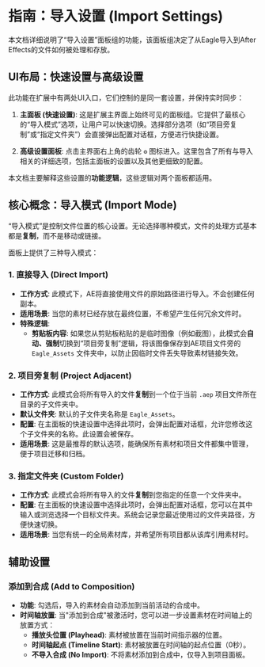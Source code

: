 # 指南：导入设置 (Import Settings)

本文档详细说明了“导入设置”面板组的功能，该面板组决定了从Eagle导入到After Effects的文件如何被处理和存放。

## UI布局：快速设置与高级设置

此功能在扩展中有两处UI入口，它们控制的是同一套设置，并保持实时同步：

1.  **主面板 (快速设置)**: 这是扩展主界面上始终可见的面板组。它提供了最核心的“导入模式”选项，让用户可以快速切换。选择部分选项（如“项目旁复制”或“指定文件夹”）会直接弹出配置对话框，方便进行快捷设置。

2.  **高级设置面板**: 点击主界面右上角的齿轮 `⚙️` 图标进入。这里包含了所有与导入相关的详细选项，包括主面板的设置以及其他更细致的配置。

本文档主要解释这些设置的**功能逻辑**，这些逻辑对两个面板都适用。

## 核心概念：导入模式 (Import Mode)

“导入模式”是控制文件位置的核心设置。无论选择哪种模式，文件的处理方式基本都是**复制**，而不是移动或链接。

面板上提供了三种导入模式：

### 1. 直接导入 (Direct Import)

-   **工作方式**: 此模式下，AE将直接使用文件的原始路径进行导入。不会创建任何副本。
-   **适用场景**: 当您的素材已经存放在最终位置，不希望产生任何冗余文件时。
-   **特殊逻辑**:
    -   **剪贴板内容**: 如果您从剪贴板粘贴的是临时图像（例如截图），此模式会**自动、强制**切换到“项目旁复制”逻辑，将该图像保存到AE项目文件旁的 `Eagle_Assets` 文件夹中，以防止因临时文件丢失导致素材链接失效。

### 2. 项目旁复制 (Project Adjacent)

-   **工作方式**: 此模式会将所有导入的文件**复制**到一个位于当前 `.aep` 项目文件所在目录的子文件夹中。
-   **默认文件夹**: 默认的子文件夹名称是 `Eagle_Assets`。
-   **配置**: 在主面板的快速设置中选择此项时，会弹出配置对话框，允许您修改这个子文件夹的名称。此设置会被保存。
-   **适用场景**: 这是最推荐的默认选项，能确保所有素材和项目文件都集中管理，便于项目迁移和归档。

### 3. 指定文件夹 (Custom Folder)

-   **工作方式**: 此模式会将所有导入的文件**复制**到您指定的任意一个文件夹中。
-   **配置**: 在主面板的快速设置中选择此项时，会弹出配置对话框，您可以在其中输入或浏览选择一个目标文件夹。系统会记录您最近使用过的文件夹路径，方便快速切换。
-   **适用场景**: 当您有统一的全局素材库，并希望所有项目都从该库引用素材时。

## 辅助设置

### 添加到合成 (Add to Composition)

-   **功能**: 勾选后，导入的素材会自动添加到当前活动的合成中。
-   **时间轴放置**: 当"添加到合成"被激活时，您可以进一步设置素材在时间轴上的放置方式：
    -   **播放头位置 (Playhead)**: 素材被放置在当前时间指示器的位置。
    -   **时间轴起点 (Timeline Start)**: 素材被放置在时间轴的起点位置（0秒）。
    -   **不导入合成 (No Import)**: 不将素材添加到合成中，仅导入到项目面板。
